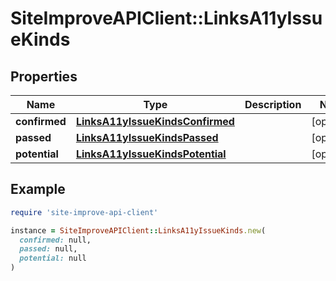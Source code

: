 # SiteImproveAPIClient::LinksA11yIssueKinds

## Properties

| Name | Type | Description | Notes |
| ---- | ---- | ----------- | ----- |
| **confirmed** | [**LinksA11yIssueKindsConfirmed**](LinksA11yIssueKindsConfirmed.md) |  | [optional] |
| **passed** | [**LinksA11yIssueKindsPassed**](LinksA11yIssueKindsPassed.md) |  | [optional] |
| **potential** | [**LinksA11yIssueKindsPotential**](LinksA11yIssueKindsPotential.md) |  | [optional] |

## Example

```ruby
require 'site-improve-api-client'

instance = SiteImproveAPIClient::LinksA11yIssueKinds.new(
  confirmed: null,
  passed: null,
  potential: null
)
```

